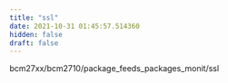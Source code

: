 ```yaml
---
title: "ssl"
date: 2021-10-31 01:45:57.514360
hidden: false
draft: false
---
```


bcm27xx/bcm2710/package_feeds_packages_monit/ssl

